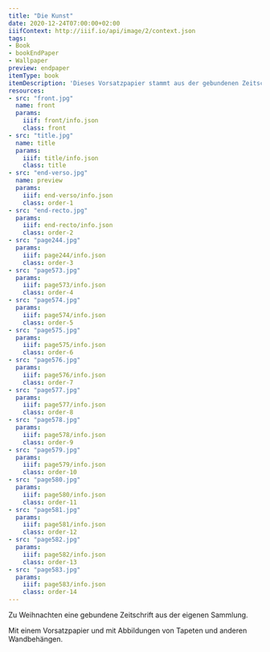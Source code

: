 ```yaml
---
title: "Die Kunst"
date: 2020-12-24T07:00:00+02:00
iiifContext: http://iiif.io/api/image/2/context.json
tags:
- Book
- bookEndPaper
- Wallpaper
preview: endpaper
itemType: book
itemDescription: 'Dieses Vorsatzpapier stammt aus der gebundenen Zeitschrift "Die Kunst - Monatshefte für freie und angewandte Kunst", 25. Band, 27. Jahrgang, erschienen 1912 bei Bruckmann, München. <a class="worldcat" href="http://www.worldcat.org/oclc/442388049">&nbsp;</a>'
resources:
- src: "front.jpg"
  name: front
  params:
    iiif: front/info.json
    class: front
- src: "title.jpg"
  name: title
  params:
    iiif: title/info.json
    class: title
- src: "end-verso.jpg"
  name: preview
  params:
    iiif: end-verso/info.json
    class: order-1
- src: "end-recto.jpg"
  params:
    iiif: end-recto/info.json
    class: order-2
- src: "page244.jpg"
  params:
    iiif: page244/info.json
    class: order-3
- src: "page573.jpg"
  params:
    iiif: page573/info.json
    class: order-4
- src: "page574.jpg"
  params:
    iiif: page574/info.json
    class: order-5
- src: "page575.jpg"
  params:
    iiif: page575/info.json
    class: order-6
- src: "page576.jpg"
  params:
    iiif: page576/info.json
    class: order-7
- src: "page577.jpg"
  params:
    iiif: page577/info.json
    class: order-8
- src: "page578.jpg"
  params:
    iiif: page578/info.json
    class: order-9
- src: "page579.jpg"
  params:
    iiif: page579/info.json
    class: order-10
- src: "page580.jpg"
  params:
    iiif: page580/info.json
    class: order-11
- src: "page581.jpg"
  params:
    iiif: page581/info.json
    class: order-12
- src: "page582.jpg"
  params:
    iiif: page582/info.json
    class: order-13
- src: "page583.jpg"
  params:
    iiif: page583/info.json
    class: order-14
---
```


Zu Weihnachten eine gebundene Zeitschrift aus der eigenen Sammlung.
<!--more-->
Mit einem Vorsatzpapier und mit Abbildungen von Tapeten und anderen Wandbehängen.
